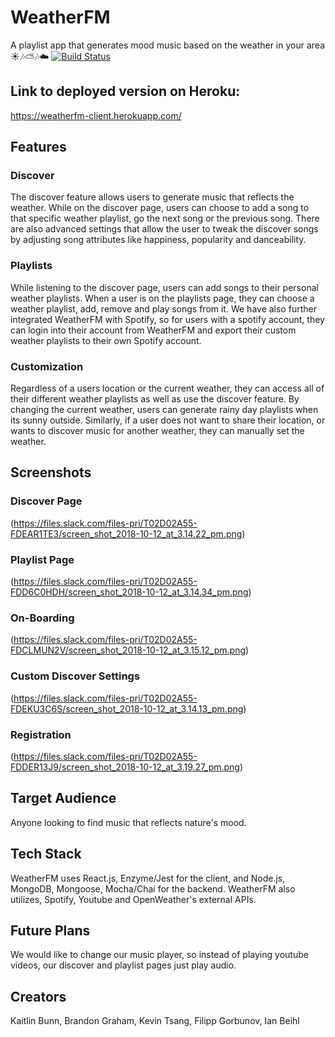 # WeatherFM
A playlist app that generates mood music based on the weather in your area ☀️🎶⛅🎶☁️
[![Build Status](https://www.travis-ci.org/thinkful-ei22/WeatherFM-Client-PurpleCobras.png)](https://www.travis-ci.org/thinkful-ei22/WeatherFM-Client-PurpleCobras)

## Link to deployed version on Heroku:
https://weatherfm-client.herokuapp.com/

## Features

### Discover
The discover feature allows users to generate music that reflects the weather.  While on the discover page, users can choose to add a song to that specific weather playlist, go the next song or the previous song.  There are also advanced settings that allow the user to tweak the discover songs by adjusting song attributes like happiness, popularity and danceability.

### Playlists
While listening to the discover page, users can add songs to their personal weather playlists.  When a user is on the playlists page, they can choose a weather playlist, add, remove and play songs from it.  We have also further integrated WeatherFM with Spotify, so for users with a spotify account, they can login into their account from WeatherFM and export their custom weather playlists to their own Spotify account.

### Customization
Regardless of a users location or the current weather, they can access all of their different weather playlists as well as use the discover feature.  By changing the current weather, users can generate rainy day playlists when its sunny outside.  Similarly, if a user does not want to share their location, or wants to discover music for another weather, they can manually set the weather.

## Screenshots
### Discover Page
(https://files.slack.com/files-pri/T02D02A55-FDEAR1TE3/screen_shot_2018-10-12_at_3.14.22_pm.png)

### Playlist Page
(https://files.slack.com/files-pri/T02D02A55-FDD6C0HDH/screen_shot_2018-10-12_at_3.14.34_pm.png)

### On-Boarding
(https://files.slack.com/files-pri/T02D02A55-FDCLMUN2V/screen_shot_2018-10-12_at_3.15.12_pm.png)

### Custom Discover Settings
(https://files.slack.com/files-pri/T02D02A55-FDEKU3C6S/screen_shot_2018-10-12_at_3.14.13_pm.png)

### Registration
(https://files.slack.com/files-pri/T02D02A55-FDDER13J9/screen_shot_2018-10-12_at_3.19.27_pm.png)

## Target Audience
Anyone looking to find music that reflects nature's mood.

## Tech Stack
WeatherFM uses React.js, Enzyme/Jest for the client, and Node.js, MongoDB, Mongoose, Mocha/Chai for the backend.  WeatherFM also utilizes, Spotify, Youtube and OpenWeather's external APIs. 

## Future Plans
We would like to change our music player, so instead of playing youtube videos, our discover and playlist pages just play audio.

## Creators
Kaitlin Bunn, Brandon Graham, Kevin Tsang, Filipp Gorbunov, Ian Beihl
